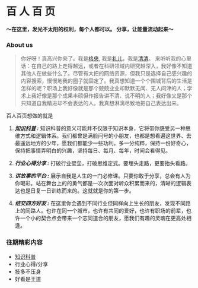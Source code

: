 # 百 人 百 页

**～在这里，发光不太阳的权利，每个人都可以。 分享，让能量流动起来～**

### About us
> 你好呀！真高兴你来了。我是[格央](img/gesang.jpeg), 我是[礼儿](img/lier.jpeg)，我是[清清](img/feng.jpeg)。
来听听我的心里话：在自己的路上走得越远，或者在科研领域内研究越深入，我好像不知道其他人在做些什么了。尽管有大把的网络资源，但我只是选择自己感兴趣的内容搜索，慢慢地我的圈子就固定了。我真想知道一个个围城背后的生活是怎样的呢？职场上我好像就是那个兢兢业业却默默无闻、无人问津的人；学术上我好像是那个成果丰硕但作报告讲不清、说不明的人；我好像又是那个只知道自我精进却不会表达的人。我真想淋漓尽致地把自己表达出来。

百人百页想做的就是
1. **_[知识科普](documents/test.pdf) :_**  知识科普的意义可能并不仅限于知识本身，它将带你感受另一种思维方式和逻辑体系。我们都曾是满脸问号的小朋友，也都是想看遍这世界、去最遥远地方的少年，愿我们都能少一些功利，多一分纯粹，保持一份好奇心，保持把事情弄明白的兴趣，坚持每日、每月、每年，时间会看得见。

2. **_行业心得分享 :_**  打破行业壁垒，打破思维定式。要埋头走路，更要抬头看路。

3. **_讲故事的平台 :_** 展示自我是人生的一门必修课。只要你敢于分享，总会有人为你喝彩。站在舞台上的的勇气都是一次次面对听众积累而来的，清晰的逻辑表达也是日复一日训练而来的。这就就是你的第一步。

4. **_结交四方好友 :_** 在这里你会遇到不同行业但同样向上生长的朋友，发现不同路上的同路人。也许在同一个城市，也许有共同的爱好，也许有职场的前辈，也许一个小的契合点会带来一个志同道合的朋友，愿我们有趣的灵魂在更高处相逢。


### 往期精彩内容

  - [知识科普](documents/test.pdf)
  - 行业心得/分享
  - 技多不压身
  - 好看是王道
